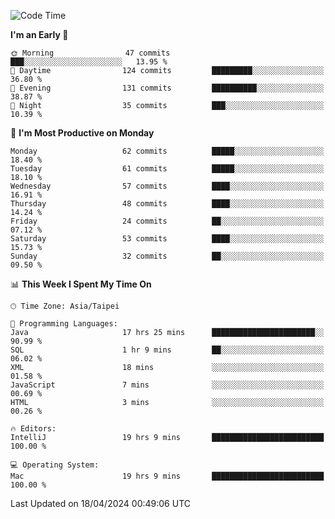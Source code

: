 <!--START_SECTION:waka-->
![Code Time](http://img.shields.io/badge/Code%20Time-949%20hrs%2046%20mins-blue)

**I'm an Early 🐤** 

```text
🌞 Morning                47 commits          ███░░░░░░░░░░░░░░░░░░░░░░   13.95 % 
🌆 Daytime                124 commits         █████████░░░░░░░░░░░░░░░░   36.80 % 
🌃 Evening                131 commits         ██████████░░░░░░░░░░░░░░░   38.87 % 
🌙 Night                  35 commits          ███░░░░░░░░░░░░░░░░░░░░░░   10.39 % 
```
📅 **I'm Most Productive on Monday** 

```text
Monday                   62 commits          █████░░░░░░░░░░░░░░░░░░░░   18.40 % 
Tuesday                  61 commits          █████░░░░░░░░░░░░░░░░░░░░   18.10 % 
Wednesday                57 commits          ████░░░░░░░░░░░░░░░░░░░░░   16.91 % 
Thursday                 48 commits          ████░░░░░░░░░░░░░░░░░░░░░   14.24 % 
Friday                   24 commits          ██░░░░░░░░░░░░░░░░░░░░░░░   07.12 % 
Saturday                 53 commits          ████░░░░░░░░░░░░░░░░░░░░░   15.73 % 
Sunday                   32 commits          ██░░░░░░░░░░░░░░░░░░░░░░░   09.50 % 
```


📊 **This Week I Spent My Time On** 

```text
🕑︎ Time Zone: Asia/Taipei

💬 Programming Languages: 
Java                     17 hrs 25 mins      ███████████████████████░░   90.99 % 
SQL                      1 hr 9 mins         ██░░░░░░░░░░░░░░░░░░░░░░░   06.02 % 
XML                      18 mins             ░░░░░░░░░░░░░░░░░░░░░░░░░   01.58 % 
JavaScript               7 mins              ░░░░░░░░░░░░░░░░░░░░░░░░░   00.69 % 
HTML                     3 mins              ░░░░░░░░░░░░░░░░░░░░░░░░░   00.26 % 

🔥 Editors: 
IntelliJ                 19 hrs 9 mins       █████████████████████████   100.00 % 

💻 Operating System: 
Mac                      19 hrs 9 mins       █████████████████████████   100.00 % 
```


 Last Updated on 18/04/2024 00:49:06 UTC
<!--END_SECTION:waka-->
